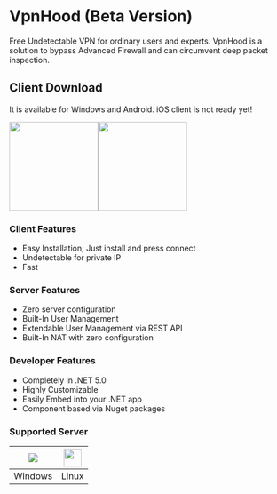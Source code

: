 
# VpnHood (Beta Version)
Free Undetectable VPN for ordinary users and experts. VpnHood is a solution to bypass Advanced Firewall and can circumvent deep packet inspection.

## Client Download
It is available for Windows and Android. iOS client is not ready yet!

<a href="https://play.google.com/store/apps/details?id=com.vpnhood.client.android"><img src="https://github.com/vpnhood/VpnHood/wiki/images/download-google-play.png" width="160"></a><a href="https://github.com/vpnhood/VpnHood/releases/latest/download/VpnHood.Client.Win.zip"><img src="https://github.com/vpnhood/VpnHood/wiki/images/download-win.png" width="160"></a>

### Client Features
* Easy Installation; Just install and press connect
* Undetectable for private IP
* Fast

### Server Features
* Zero server configuration
* Built-In User Management 
* Extendable User Management via REST API
* Built-In NAT with zero configuration

### Developer Features
* Completely in .NET 5.0
* Highly Customizable
* Easily Embed into your .NET app
* Component based via Nuget packages

### Supported Server
<a href="#"><img src="https://github.com/vpnhood/VpnHood/wiki/images/logo-win.png"></a>|<a href="#"><img src="https://github.com/vpnhood/VpnHood/wiki/images/logo-linux.png" width="32" height="32"></a>
 -- | --
Windows|Linux
